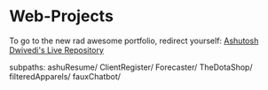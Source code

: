 # Web-Projects
To go to the new rad awesome portfolio, redirect yourself: <a href="https://ashu2099.github.io">Ashutosh Dwivedi's Live Repository</a>

subpaths:
ashuResume/
ClientRegister/
Forecaster/
TheDotaShop/
filteredApparels/
fauxChatbot/

